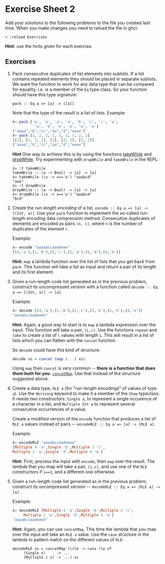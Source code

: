 # Exercise Sheet 2

Add your solutions to the following problems to the file you created last time. When you make changes you need to reload the file in ghci:

```
> :reload Exercises
```

**Hint:** use the hints given for each exercise.

## Exercises

1. Pack consecutive duplicates of list elements into sublists. If a
   list contains repeated elements they should be placed in separate
   sublists. We want the function to work for any data type that can
   be compared for equality, i.e. is a member of the `Eq` type
   class. So your function should have this type signature:
	
   ```
   pack :: Eq a => [a] -> [[a]]
   ```

   Note that the type of the result is a list of lists. Example:

   ```haskell
   λ> pack ['a', 'a', 'a', 'a', 'b', 'c', 'c', 'a', 
             'a', 'd', 'e', 'e', 'e', 'e']
   ["aaaa","b","cc","aa","d","eeee"]
   λ> pack [1, 2, 2, 2, 1, 3, 3, 2, 2]
   [[1], [2, 2, 2], [1], [3, 3], [2, 2]]
   ["aaaa","b","cc","aa","d","eeee"]
   ``` 

   **Hint** One way to achieve this is by using the functions 
[takeWhile](https://hackage.haskell.org/package/base-4.12.0.0/docs/Prelude.html#v:takeWhile) 
and [dropWhile](https://hackage.haskell.org/package/base-4.12.0.0/docs/Prelude.html#v:dropWhile).
Try experimenting with `dropWhile` and `takeWhile` in the REPL:

   ```
   λ> :t takeWhile
   takeWhile :: (a -> Bool) -> [a] -> [a]
   λ> takeWhile (\x -> x=='a') "aaabcd"
   "aaa"
   λ> :t dropWhile
   dropWhile :: (a -> Bool) -> [a] -> [a]
   λ> dropWhile (\x -> x=='a') "aaabcd"
   "bcd"
   ```
	
	
2. Create the *run-length encoding* of a list, `encode :: Eq a => [a]
   -> [(Int, a)]`. Use your `pack` function to implement the so-called
   *run-length encoding* data compression method. Consecutive
   duplicates of elements are encoded as pairs `(n, c)`, where `n` is
   the number of duplicates of the element `c`.

   Example:

   ```haskell
   λ> encode "aaaabccaadeeee"
   [(4,'a'),(1,'b'),(2,'c'),(2,'a'),(1,'d'),(4,'e')]
   ```

   **Hint:** `map` a lambda function over the list of lists that you get
back from `pack`. This function will take a list as input and return a
pair of its length and its first element.

3. Given a run-length code list generated as in the previous problem,
   construct its uncompressed version with a function called `decode
   :: Eq a => [(Int, a)] -> [a]`.

   Example:
   ```haskell
   λ> decode [(4,'a'),(1,'b'),(2,'c'),(2,'a'),(1,'d'),(4,'e')]
   "aaaabccaadeeee"
   ```

   **Hint:** Again, a good way to start is to `map` a lambda expression over the
input. This function will take a pair, `(i,c)`. Use the functions
`repeat` and `take` to create a list of `c` values with length
`i`. This will result in a list of lists which you can flatten with
the `concat` function. 

   So `decode` could have this kind of structure:

   ```haskell
   decode xs = concat (map (...) xs)
   ```

   Using `map` then `concat` is very common -- **there is a function that
does them both for you**:
[`concatMap`](https://hackage.haskell.org/package/base-4.12.0.0/docs/Prelude.html#v:concatMap). Use
that instead of the structure suggested above.

4. Create a data type, `RLE a` (for "run-length encodings" of values
   of type `a`). Use the `deriving` keyword to make it a member of the
   `Show` typeclass. It needs two constructors: `Single a`, to
   represent a single occurence of a character in a list, and
   `Multiple Int a` to represent several consecutive occurrences of a
   value. 
   
   Create a modified version of the `encode` function that produces a
   list of `RLE a` values instead of pairs -- `encodeRLE :: Eq a =>
   [a] -> [RLE a]`.

	Example:

   ```haskell
   λ> encodeRLE "aaaabccaadeeee"
   [Multiple 4 'a',Single 'b',Multiple 2 'c',
   Multiple 2 'a',Single 'd',Multiple 4 'e']
   ```

   **Hint:** First, process the input with `encode`, then `map` over the
result. The lambda that you map will take a pair, `(i,c)`, and use one
of the `RLE` constructors if `i==1`, and a different one otherwise.

5. Given a run-length code list generated as in the previous problem,
   construct its uncompressed version -- `decodeRLE :: Eq a => [RLE a]
   -> [a]`.

   Example:
   ```haskell
   λ> decodeRLE [Multiple 4 'a',Single 'b',Multiple 2 'c',
        Multiple 2 'a',Single 'd',Multiple 4 'e']
   "aaaabccaadeeee"
   ```

   **Hint:** Again, you can use `concatMap`. This time the lambda that
you map over the input will take an `RLE a` value. Use the `case`
structure in the lambda to pattern match on the different values of
`RLE`:

   ```
   decodeRLE xs = concatMap (\rle -> case rle of
        (Single x)     -> ...
        (Multiple i x) -> ...) xs 
   ```
